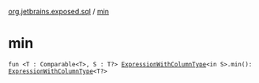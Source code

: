 [org.jetbrains.exposed.sql](index.md) / [min](.)

# min

`fun <T : Comparable<T>, S : T?> `[`ExpressionWithColumnType`](-expression-with-column-type/index.md)`<in S>.min(): `[`ExpressionWithColumnType`](-expression-with-column-type/index.md)`<T?>`